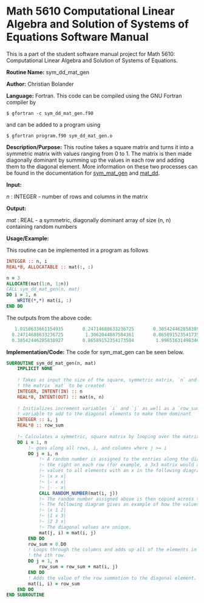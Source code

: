 # Math 5610 Computational Linear Algebra and Solution of Systems of Equations Software Manual

This is a part of the student software manual project for Math 5610: Computational Linear Algebra and Solution of Systems of Equations. 

**Routine Name:**           sym_dd_mat_gen

**Author:** Christian Bolander

**Language:** Fortran. This code can be compiled using the GNU Fortran compiler by

```$ gfortran -c sym_dd_mat_gen.f90```

and can be added to a program using

```$ gfortran program.f90 sym_dd_mat_gen.o ``` 

**Description/Purpose:** This routine takes a square matrix and turns it into a symmetric matrix with values ranging from 0 to 1. The matrix is then made diagonally dominant by summing up the values in each row and adding them to the diagonal element. More information on these two processes can be found in the documentation for [sym_mat_gen](./sym_mat_gen.md) and [mat_dd](./mat_dd.md).

**Input:** 

*n* : INTEGER - number of rows and columns in the matrix

**Output:** 

*mat* : REAL - a symmetric, diagonally dominant array of size (n, n) containing random numbers

**Usage/Example:**

This routine can be implemented in a program as follows

```fortran
INTEGER :: n, i
REAL*8, ALLOCATABLE :: mat(:, :)

n = 3
ALLOCATE(mat(1:n, 1:n))
CALL sym_dd_mat_gen(n, mat)
DO i = 1, n
	WRITE(*,*) mat(i, :)
END DO
```

The outputs from the above code:

```fortran
   1.0150633661154935       0.24714688633236725       0.38542446285838927     
  0.24714688633236725        1.3062044887584361       0.86589152354173504     
  0.38542446285838927       0.86589152354173504        1.9965163149834613 
```

**Implementation/Code:** The code for sym_mat_gen can be seen below.

```fortran
SUBROUTINE sym_dd_mat_gen(n, mat)
	IMPLICIT NONE
	
	! Takes as input the size of the square, symmetric matrix, `n` and
	! the matrix `mat` to be created.
	INTEGER, INTENT(IN) :: n
	REAL*8, INTENT(OUT) :: mat(n, n)
	
	! Initializes increment variables `i` and `j` as well as a `row_sum`
	! variable to add to the diagonal elements to make them dominant
	INTEGER :: i, j
	REAL*8 :: row_sum
	
	!~ Calculates a symmetric, square matrix by looping over the matrix
	DO i = 1, n
		!~ goes along all rows, i, and columns where j >= i
		DO j = i, n
			!~ A random number is assigned to the entries along the diagonal and to 
			!~ the right on each row (for example, a 3x3 matrix would assign random
			!~ values to all elements with an x in the following diagram
			!~ |x x x|
			!~ |- x x|
			!~ |- - x|
			CALL RANDOM_NUMBER(mat(i, j))
			!~ The random number assigned above is then copied across the diagonal.
			!~ The following diagram gives an example of how the values would match
			!~ |x 1 2|
			!~ |1 x 3|
			!~ |2 3 x|
			!~ The diagonal values are unique.
			mat(j, i) = mat(i, j)
		END DO
		row_sum = 0.D0
		! Loops through the columns and adds up all of the elements in
		! the ith row.
		DO j = 1, n
			row_sum = row_sum + mat(i, j)
		END DO
		! Adds the value of the row summation to the diagonal element.
		mat(i, i) = row_sum
	END DO
END SUBROUTINE
```



